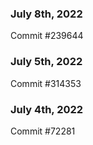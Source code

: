 ### July 8th, 2022

Commit #239644

### July 5th, 2022

Commit #314353


### July 4th, 2022

Commit #72281

